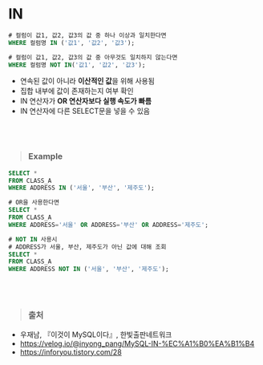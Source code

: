 # IN
```sql
# 컬럼이 값1, 값2, 값3의 값 중 하나 이상과 일치한다면
WHERE 컬럼명 IN ('값1', '값2', '값3');

# 컬럼이 값1, 값2, 값3의 값 중 아무것도 일치하지 않는다면
WHERE 컬럼명 NOT IN('값1', '값2', '값3');
```
- 연속된 값이 아니라 **이산적인 값**을 위해 사용됨
- 집합 내부에 값이 존재하는지 여부 확인
- IN 연산자가 **OR 연산자보다 실행 속도가 빠름**
- IN 연산자에 다른 SELECT문을 넣을 수 있음

<br><br>

> ### Example
```sql
SELECT *
FROM CLASS_A
WHERE ADDRESS IN ('서울', '부산', '제주도');

# OR을 사용한다면
SELECT *
FROM CLASS_A
WHERE ADDRESS='서울' OR ADDRESS='부산' OR ADDRESS='제주도';
```
```sql
# NOT IN 사용시
# ADDRESS가 서울, 부산, 제주도가 아닌 값에 대해 조회
SELECT *
FROM CLASS_A
WHERE ADDRESS NOT IN ('서울', '부산', '제주도');
```

<br><br>

> ### 출처
- 우재남, 『이것이 MySQL이다』, 한빛출판네트워크
- https://velog.io/@inyong_pang/MySQL-IN-%EC%A1%B0%EA%B1%B4
- https://inforyou.tistory.com/28
